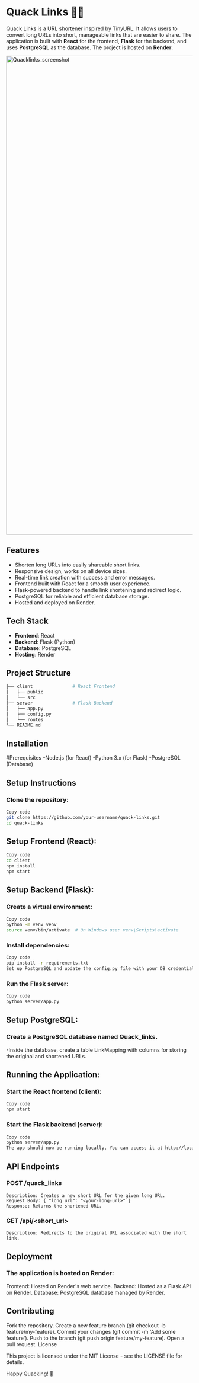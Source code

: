 # Quack Links 🦆🔗

Quack Links is a URL shortener inspired by TinyURL. It allows users to convert long URLs into short, manageable links that are easier to share. The application is built with **React** for the frontend, **Flask** for the backend, and uses **PostgreSQL** as the database. The project is hosted on **Render**.

<img width="1294" alt="Quacklinks_screenshot" src="https://github.com/user-attachments/assets/c25704dd-dd2c-4945-a023-ab16315bd07f">

## Features

- Shorten long URLs into easily shareable short links.
- Responsive design, works on all device sizes.
- Real-time link creation with success and error messages.
- Frontend built with React for a smooth user experience.
- Flask-powered backend to handle link shortening and redirect logic.
- PostgreSQL for reliable and efficient database storage.
- Hosted and deployed on Render.

## Tech Stack

- **Frontend**: React
- **Backend**: Flask (Python)
- **Database**: PostgreSQL
- **Hosting**: Render

## Project Structure

```bash
├── client               # React Frontend
│   ├── public
│   └── src
├── server               # Flask Backend
│   ├── app.py
│   ├── config.py
│   └── routes
└── README.md
```

## Installation

#Prerequisites
-Node.js (for React)
-Python 3.x (for Flask)
-PostgreSQL (Database)

## Setup Instructions

### Clone the repository:

```bash
Copy code
git clone https://github.com/your-username/quack-links.git
cd quack-links
```

## Setup Frontend (React):

```bash
Copy code
cd client
npm install
npm start
```
## Setup Backend (Flask):

### Create a virtual environment:

```bash
Copy code
python -m venv venv
source venv/bin/activate  # On Windows use: venv\Scripts\activate
```
### Install dependencies:
```bash
Copy code
pip install -r requirements.txt
Set up PostgreSQL and update the config.py file with your DB credentials.
```
### Run the Flask server:

```bash
Copy code
python server/app.py
```
## Setup PostgreSQL:

### Create a PostgreSQL database named Quack_links.

-Inside the database, create a table LinkMapping with columns for storing the original and shortened URLs.

## Running the Application:

### Start the React frontend (client):

```bash
Copy code
npm start
```
### Start the Flask backend (server):

```bash
Copy code
python server/app.py
The app should now be running locally. You can access it at http://localhost:3000.
```
## API Endpoints

### POST /quack_links
```
Description: Creates a new short URL for the given long URL.
Request Body: { "long_url": "<your-long-url>" }
Response: Returns the shortened URL.
```
### GET /api/<short_url>

```
Description: Redirects to the original URL associated with the short link.
```

## Deployment

### The application is hosted on Render:

Frontend: Hosted on Render's web service.
Backend: Hosted as a Flask API on Render.
Database: PostgreSQL database managed by Render.

## Contributing

Fork the repository.
Create a new feature branch (git checkout -b feature/my-feature).
Commit your changes (git commit -m 'Add some feature').
Push to the branch (git push origin feature/my-feature).
Open a pull request.
License

This project is licensed under the MIT License - see the LICENSE file for details.

Happy Quacking! 🦆
